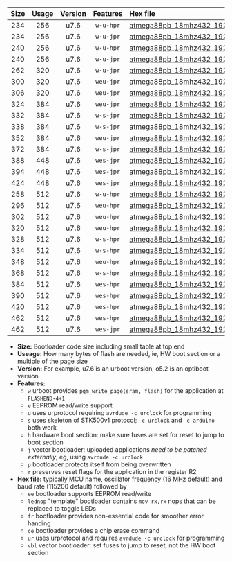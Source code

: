 |Size|Usage|Version|Features|Hex file|
|:-:|:-:|:-:|:-:|:--|
|234|256|u7.6|`w-u-hpr`|[atmega88pb_18mhz432_19200bps_ur.hex](https://raw.githubusercontent.com/stefanrueger/urboot/main//atmega88pb_18mhz432_19200bps_ur.hex)|
|234|256|u7.6|`w-u-jpr`|[atmega88pb_18mhz432_19200bps_ur_vbl.hex](https://raw.githubusercontent.com/stefanrueger/urboot/main//atmega88pb_18mhz432_19200bps_ur_vbl.hex)|
|240|256|u7.6|`w-u-hpr`|[atmega88pb_18mhz432_19200bps_lednop_ur.hex](https://raw.githubusercontent.com/stefanrueger/urboot/main//atmega88pb_18mhz432_19200bps_lednop_ur.hex)|
|240|256|u7.6|`w-u-jpr`|[atmega88pb_18mhz432_19200bps_lednop_ur_vbl.hex](https://raw.githubusercontent.com/stefanrueger/urboot/main//atmega88pb_18mhz432_19200bps_lednop_ur_vbl.hex)|
|262|320|u7.6|`w-u-jpr`|[atmega88pb_18mhz432_19200bps_lednop_fr_ur_vbl.hex](https://raw.githubusercontent.com/stefanrueger/urboot/main//atmega88pb_18mhz432_19200bps_lednop_fr_ur_vbl.hex)|
|300|320|u7.6|`weu-jpr`|[atmega88pb_18mhz432_19200bps_ee_ur_vbl.hex](https://raw.githubusercontent.com/stefanrueger/urboot/main//atmega88pb_18mhz432_19200bps_ee_ur_vbl.hex)|
|306|320|u7.6|`weu-jpr`|[atmega88pb_18mhz432_19200bps_ee_lednop_ur_vbl.hex](https://raw.githubusercontent.com/stefanrueger/urboot/main//atmega88pb_18mhz432_19200bps_ee_lednop_ur_vbl.hex)|
|324|384|u7.6|`weu-jpr`|[atmega88pb_18mhz432_19200bps_ee_lednop_fr_ur_vbl.hex](https://raw.githubusercontent.com/stefanrueger/urboot/main//atmega88pb_18mhz432_19200bps_ee_lednop_fr_ur_vbl.hex)|
|332|384|u7.6|`w-s-jpr`|[atmega88pb_18mhz432_19200bps_vbl.hex](https://raw.githubusercontent.com/stefanrueger/urboot/main//atmega88pb_18mhz432_19200bps_vbl.hex)|
|338|384|u7.6|`w-s-jpr`|[atmega88pb_18mhz432_19200bps_lednop_vbl.hex](https://raw.githubusercontent.com/stefanrueger/urboot/main//atmega88pb_18mhz432_19200bps_lednop_vbl.hex)|
|352|384|u7.6|`weu-jpr`|[atmega88pb_18mhz432_19200bps_ee_lednop_fr_ce_ur_vbl.hex](https://raw.githubusercontent.com/stefanrueger/urboot/main//atmega88pb_18mhz432_19200bps_ee_lednop_fr_ce_ur_vbl.hex)|
|372|384|u7.6|`w-s-jpr`|[atmega88pb_18mhz432_19200bps_lednop_fr_vbl.hex](https://raw.githubusercontent.com/stefanrueger/urboot/main//atmega88pb_18mhz432_19200bps_lednop_fr_vbl.hex)|
|388|448|u7.6|`wes-jpr`|[atmega88pb_18mhz432_19200bps_ee_vbl.hex](https://raw.githubusercontent.com/stefanrueger/urboot/main//atmega88pb_18mhz432_19200bps_ee_vbl.hex)|
|394|448|u7.6|`wes-jpr`|[atmega88pb_18mhz432_19200bps_ee_lednop_vbl.hex](https://raw.githubusercontent.com/stefanrueger/urboot/main//atmega88pb_18mhz432_19200bps_ee_lednop_vbl.hex)|
|424|448|u7.6|`wes-jpr`|[atmega88pb_18mhz432_19200bps_ee_lednop_fr_vbl.hex](https://raw.githubusercontent.com/stefanrueger/urboot/main//atmega88pb_18mhz432_19200bps_ee_lednop_fr_vbl.hex)|
|258|512|u7.6|`w-u-hpr`|[atmega88pb_18mhz432_19200bps_lednop_fr_ur.hex](https://raw.githubusercontent.com/stefanrueger/urboot/main//atmega88pb_18mhz432_19200bps_lednop_fr_ur.hex)|
|296|512|u7.6|`weu-hpr`|[atmega88pb_18mhz432_19200bps_ee_ur.hex](https://raw.githubusercontent.com/stefanrueger/urboot/main//atmega88pb_18mhz432_19200bps_ee_ur.hex)|
|302|512|u7.6|`weu-hpr`|[atmega88pb_18mhz432_19200bps_ee_lednop_ur.hex](https://raw.githubusercontent.com/stefanrueger/urboot/main//atmega88pb_18mhz432_19200bps_ee_lednop_ur.hex)|
|320|512|u7.6|`weu-hpr`|[atmega88pb_18mhz432_19200bps_ee_lednop_fr_ur.hex](https://raw.githubusercontent.com/stefanrueger/urboot/main//atmega88pb_18mhz432_19200bps_ee_lednop_fr_ur.hex)|
|328|512|u7.6|`w-s-hpr`|[atmega88pb_18mhz432_19200bps.hex](https://raw.githubusercontent.com/stefanrueger/urboot/main//atmega88pb_18mhz432_19200bps.hex)|
|334|512|u7.6|`w-s-hpr`|[atmega88pb_18mhz432_19200bps_lednop.hex](https://raw.githubusercontent.com/stefanrueger/urboot/main//atmega88pb_18mhz432_19200bps_lednop.hex)|
|348|512|u7.6|`weu-hpr`|[atmega88pb_18mhz432_19200bps_ee_lednop_fr_ce_ur.hex](https://raw.githubusercontent.com/stefanrueger/urboot/main//atmega88pb_18mhz432_19200bps_ee_lednop_fr_ce_ur.hex)|
|368|512|u7.6|`w-s-hpr`|[atmega88pb_18mhz432_19200bps_lednop_fr.hex](https://raw.githubusercontent.com/stefanrueger/urboot/main//atmega88pb_18mhz432_19200bps_lednop_fr.hex)|
|384|512|u7.6|`wes-hpr`|[atmega88pb_18mhz432_19200bps_ee.hex](https://raw.githubusercontent.com/stefanrueger/urboot/main//atmega88pb_18mhz432_19200bps_ee.hex)|
|390|512|u7.6|`wes-hpr`|[atmega88pb_18mhz432_19200bps_ee_lednop.hex](https://raw.githubusercontent.com/stefanrueger/urboot/main//atmega88pb_18mhz432_19200bps_ee_lednop.hex)|
|420|512|u7.6|`wes-hpr`|[atmega88pb_18mhz432_19200bps_ee_lednop_fr.hex](https://raw.githubusercontent.com/stefanrueger/urboot/main//atmega88pb_18mhz432_19200bps_ee_lednop_fr.hex)|
|462|512|u7.6|`wes-hpr`|[atmega88pb_18mhz432_19200bps_ee_lednop_fr_ce.hex](https://raw.githubusercontent.com/stefanrueger/urboot/main//atmega88pb_18mhz432_19200bps_ee_lednop_fr_ce.hex)|
|462|512|u7.6|`wes-jpr`|[atmega88pb_18mhz432_19200bps_ee_lednop_fr_ce_vbl.hex](https://raw.githubusercontent.com/stefanrueger/urboot/main//atmega88pb_18mhz432_19200bps_ee_lednop_fr_ce_vbl.hex)|

- **Size:** Bootloader code size including small table at top end
- **Useage:** How many bytes of flash are needed, ie, HW boot section or a multiple of the page size
- **Version:** For example, u7.6 is an urboot version, o5.2 is an optiboot version
- **Features:**
  + `w` urboot provides `pgm_write_page(sram, flash)` for the application at `FLASHEND-4+1`
  + `e` EEPROM read/write support
  + `u` uses urprotocol requiring `avrdude -c urclock` for programming
  + `s` uses skeleton of STK500v1 protocol; `-c urclock` and `-c arduino` both work
  + `h` hardware boot section: make sure fuses are set for reset to jump to boot section
  + `j` vector bootloader: uploaded applications *need to be patched externally*, eg, using `avrdude -c urclock`
  + `p` bootloader protects itself from being overwritten
  + `r` preserves reset flags for the application in the register R2
- **Hex file:** typically MCU name, oscillator frequency (16 MHz default) and baud rate (115200 default) followed by
  + `ee` bootloader supports EEPROM read/write
  + `lednop` "template" bootloader contains `mov rx,rx` nops that can be replaced to toggle LEDs
  + `fr` bootloader provides non-essential code for smoother error handing
  + `ce` bootloader provides a chip erase command
  + `ur` uses urprotocol and requires `avrdude -c urclock` for programming
  + `vbl` vector bootloader: set fuses to jump to reset, not the HW boot section
